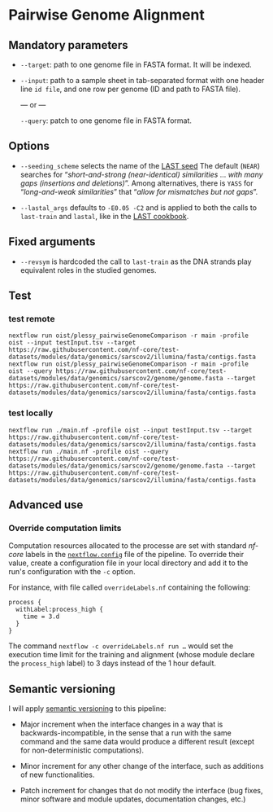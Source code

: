 # Pairwise Genome Alignment

## Mandatory parameters

 * `--target`: path to one genome file in FASTA format.  It will be indexed.

 * `--input`: path to a sample sheet in tab-separated format with one header
   line `id	file`, and one row per genome (ID and path to FASTA file).

   — or —

   `--query`: patch to one genome file in FASTA format.

## Options

 * `--seeding_scheme` selects the name of the [LAST seed](https://gitlab.com/mcfrith/last/-/blob/main/doc/last-seeds.rst)
   The default (`NEAR`) searches for “_short-and-strong (near-identical)
   similarities_ … _with many gaps (insertions and deletions)_”.  Among
   alternatives, there is `YASS` for “_long-and-weak similarities_” that
   “_allow for mismatches but not gaps_”.

 * `--lastal_args` defaults to `-E0.05 -C2` and is applied to both
   the calls to `last-train` and `lastal`, like in the
   [LAST cookbook](https://gitlab.com/mcfrith/last/-/blob/main/doc/last-cookbook.rst).

## Fixed arguments

 * `--revsym` is hardcoded the call to `last-train` as the DNA strands
   play equivalent roles in the studied genomes.

## Test

### test remote

    nextflow run oist/plessy_pairwiseGenomeComparison -r main -profile oist --input testInput.tsv --target https://raw.githubusercontent.com/nf-core/test-datasets/modules/data/genomics/sarscov2/illumina/fasta/contigs.fasta
    nextflow run oist/plessy_pairwiseGenomeComparison -r main -profile oist --query https://raw.githubusercontent.com/nf-core/test-datasets/modules/data/genomics/sarscov2/genome/genome.fasta --target https://raw.githubusercontent.com/nf-core/test-datasets/modules/data/genomics/sarscov2/illumina/fasta/contigs.fasta

### test locally

    nextflow run ./main.nf -profile oist --input testInput.tsv --target https://raw.githubusercontent.com/nf-core/test-datasets/modules/data/genomics/sarscov2/illumina/fasta/contigs.fasta
    nextflow run ./main.nf -profile oist --query https://raw.githubusercontent.com/nf-core/test-datasets/modules/data/genomics/sarscov2/genome/genome.fasta --target https://raw.githubusercontent.com/nf-core/test-datasets/modules/data/genomics/sarscov2/illumina/fasta/contigs.fasta


## Advanced use

### Override computation limits

Computation resources allocated to the processe are set with standard _nf-core_
labels in the [`nextflow.config`](./nextflow.config) file of the pipeline.  To
override their value, create a configuration file in your local directory and
add it to the run's configuration with the `-c` option.

For instance, with file called `overrideLabels.nf` containing the following:

```
process {
  withLabel:process_high {
    time = 3.d
  }
}
```

The command `nextflow -c overrideLabels.nf run …` would set the execution time
limit for the training and alignment (whose module declare the `process_high`
label) to 3 days instead of the 1 hour default.


## Semantic versioning

I will apply [semantic versioning](https://semver.org/) to this pipeline:

 - Major increment when the interface changes in a way that is
   backwards-incompatible, in the sense that a run with the same command and
   the same data would produce a different result (except for non-deterministic
   computations).

 - Minor increment for any other change of the interface, such as additions of
   new functionalities.

 - Patch increment for changes that do not modify the interface (bug fixes,
   minor software and module updates, documentation changes, etc.)
